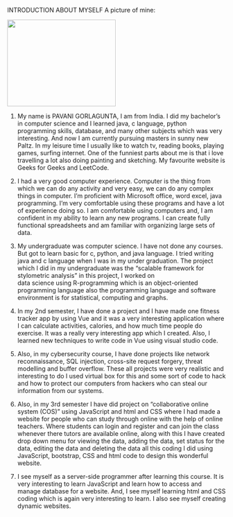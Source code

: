 INTRODUCTION ABOUT MYSELF
A picture of mine:

<img src="https://user-images.githubusercontent.com/60485872/108430426-5620d400-720f-11eb-93ec-640577035e6e.JPG" width="250" height="200"/>





1) My name is PAVANI GORLAGUNTA, I am from India. I did my bachelor’s in computer science and I learned java, c language, python programming skills, database, and many other 
   subjects which was very interesting. And now I am currently pursuing masters in sunny new Paltz. In my leisure time I usually like to watch tv, reading books, playing games,
   surfing internet. One of the funniest parts about me is that i love travelling a lot also doing painting and sketching. My favourite website is Geeks for Geeks and LeetCode.
   
2) I had a very good computer experience.  Computer is the thing from which we can do any activity and very easy, we can do any complex things in computer.
   I’m proficient with Microsoft office, word excel, java programming. I’m very comfortable using these programs and have a lot of experience doing so. 
   I am comfortable using computers and, I am confident in my ability to learn any new programs. I can create fully functional spreadsheets and am familiar
   with organizing large sets of data.
   
3) My undergraduate was computer science. I have not done any courses. But got to learn basic for c, python, and java language. I tried writing java and c language 
   when I was in my under graduation.  The project which I did in my undergraduate was the “scalable framework for stylometric analysis” in this project, I worked on  
   data science using R-programming which is an object-oriented programming language also the programming language and software environment is for statistical, computing and graphs.
   
4) In my 2nd semester, I have done a project and  I have made one fitness tracker app by using Vue and it was a very interesting application where 
   I can calculate activities, calories, and how much time people do exercise. It was a really very interesting app which I created. Also, I learned new techniques
   to write code in Vue using visual studio code.
   
5) Also, in my cybersecurity course, I have done projects like network reconnaissance, SQL injection, cross-site request forgery, threat modelling and buffer overflow.
   These all projects were very realistic and interesting to do I used virtual box for this and some sort of code to hack and how to protect our computers from hackers 
   who can steal our information from our systems.
   
6) Also, in my 3rd semester I have did project on “collaborative online system (COS)” using JavaScript and html and CSS where I had made a website for people who
   can study through online with the help of online teachers. Where students can  login and register and can join the class whenever there tutors are available online, 
   along with this I have created drop down menu for viewing the data, adding the data, set status for the data, editing the data and deleting the data all this coding
   I did using JavaScript, bootstrap, CSS and html code to design this wonderful website.

7) I see myself as a server-side programmer after learning this course. It is very interesting to learn JavaScript and learn how to access and manage database for a website.
   And, I see myself learning html and CSS coding which is again very interesting to learn. I also see myself creating dynamic websites. 
















